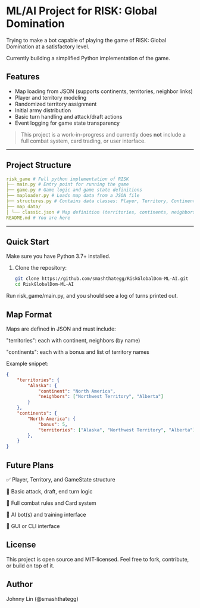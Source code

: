 # ML/AI Project for RISK: Global Domination 

Trying to make a bot capable of playing the game of RISK: Global Domination at a satisfactory level. 

Currently building a simplified Python implementation of the game.

## Features

- Map loading from JSON (supports continents, territories, neighbor links)
- Player and territory modeling
- Randomized territory assignment
- Initial army distribution
- Basic turn handling and attack/draft actions
- Event logging for game state transparency

> This project is a work-in-progress and currently does **not** include a full combat system, card trading, or user interface.

---

## Project Structure

```yaml
risk_game # Full python implementation of RISK
├── main.py # Entry point for running the game
├── game.py # Game logic and game state definitions
├── maploader.py # Loads map data from a JSON file
├── structures.py # Contains data classes: Player, Territory, Continent
├── map_data/
│ └── classic.json # Map definition (territories, continents, neighbors)
README.md # You are here
```

---

## Quick Start

Make sure you have Python 3.7+ installed.

1. Clone the repository:
   ```bash
   git clone https://github.com/smashthategg/RiskGlobalDom-ML-AI.git
   cd RiskGlobalDom-ML-AI
   ```

Run risk_game/main.py, and you should see a log of turns printed out.

## Map Format

Maps are defined in JSON and must include:

"territories": each with continent, neighbors (by name)

"continents": each with a bonus and list of territory names

Example snippet:

```json
{
    "territories": {
        "Alaska": {
            "continent": "North America",
            "neighbors": ["Northwest Territory", "Alberta"]
        }
    },
    "continents": {
        "North America": {
            "bonus": 5,
            "territories": ["Alaska", "Northwest Territory", "Alberta"]
        },
    }
}
```

## Future Plans

✅ Player, Territory, and GameState structure

🔲 Basic attack, draft, end turn logic

🔲 Full combat rules and Card system

🔲 AI bot(s) and training interface

🔲 GUI or CLI interface

## License

This project is open source and MIT-licensed. Feel free to fork, contribute, or build on top of it.

## Author

Johnny Lin (@smashthategg)